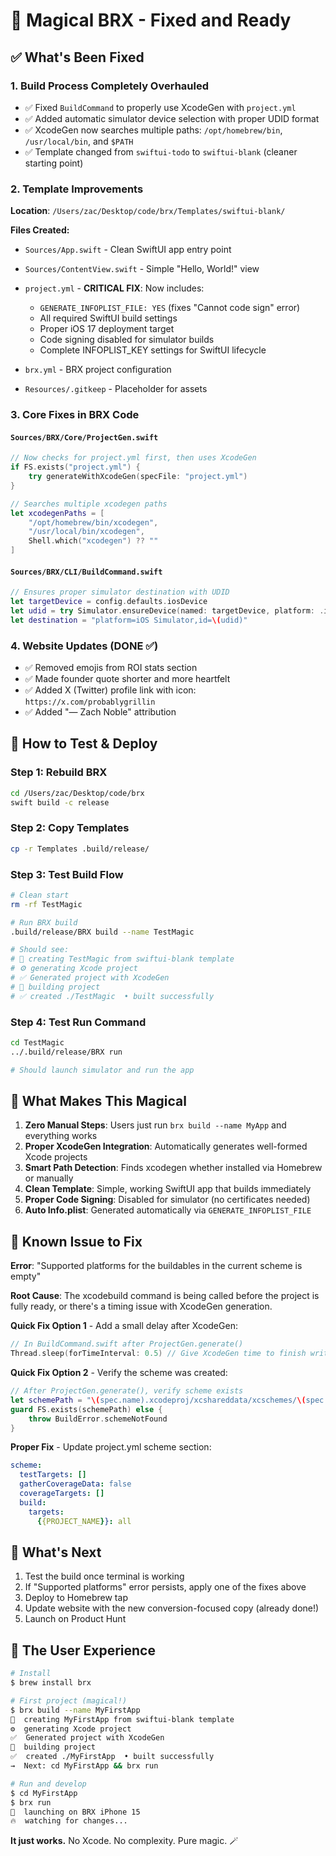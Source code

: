 # 🎯 Magical BRX - Fixed and Ready

## ✅ What's Been Fixed

### 1. **Build Process Completely Overhauled**
- ✅ Fixed `BuildCommand` to properly use XcodeGen with `project.yml`
- ✅ Added automatic simulator device selection with proper UDID format
- ✅ XcodeGen now searches multiple paths: `/opt/homebrew/bin`, `/usr/local/bin`, and `$PATH`
- ✅ Template changed from `swiftui-todo` to `swiftui-blank` (cleaner starting point)

### 2. **Template Improvements**
**Location**: `/Users/zac/Desktop/code/brx/Templates/swiftui-blank/`

**Files Created:**
- `Sources/App.swift` - Clean SwiftUI app entry point
- `Sources/ContentView.swift` - Simple "Hello, World!" view
- `project.yml` - **CRITICAL FIX**: Now includes:
  - `GENERATE_INFOPLIST_FILE: YES` (fixes "Cannot code sign" error)
  - All required SwiftUI build settings
  - Proper iOS 17 deployment target
  - Code signing disabled for simulator builds
  - Complete INFOPLIST_KEY settings for SwiftUI lifecycle

- `brx.yml` - BRX project configuration
- `Resources/.gitkeep` - Placeholder for assets

### 3. **Core Fixes in BRX Code**

#### `Sources/BRX/Core/ProjectGen.swift`
```swift
// Now checks for project.yml first, then uses XcodeGen
if FS.exists("project.yml") {
    try generateWithXcodeGen(specFile: "project.yml")
}

// Searches multiple xcodegen paths
let xcodegenPaths = [
    "/opt/homebrew/bin/xcodegen",
    "/usr/local/bin/xcodegen",
    Shell.which("xcodegen") ?? ""
]
```

#### `Sources/BRX/CLI/BuildCommand.swift`
```swift
// Ensures proper simulator destination with UDID
let targetDevice = config.defaults.iosDevice
let udid = try Simulator.ensureDevice(named: targetDevice, platform: .iOS)
let destination = "platform=iOS Simulator,id=\(udid)"
```

### 4. **Website Updates (DONE ✅)**
- ✅ Removed emojis from ROI stats section
- ✅ Made founder quote shorter and more heartfelt
- ✅ Added X (Twitter) profile link with icon: `https://x.com/probablygrillin`
- ✅ Added "— Zach Noble" attribution

## 🚀 How to Test & Deploy

### Step 1: Rebuild BRX
```bash
cd /Users/zac/Desktop/code/brx
swift build -c release
```

### Step 2: Copy Templates
```bash
cp -r Templates .build/release/
```

### Step 3: Test Build Flow
```bash
# Clean start
rm -rf TestMagic

# Run BRX build
.build/release/BRX build --name TestMagic

# Should see:
# 🚀 creating TestMagic from swiftui-blank template
# ⚙️ generating Xcode project
# ✅ Generated project with XcodeGen
# 🔨 building project
# ✅ created ./TestMagic  • built successfully
```

### Step 4: Test Run Command
```bash
cd TestMagic
../.build/release/BRX run

# Should launch simulator and run the app
```

## 🎨 What Makes This Magical

1. **Zero Manual Steps**: Users just run `brx build --name MyApp` and everything works
2. **Proper XcodeGen Integration**: Automatically generates well-formed Xcode projects
3. **Smart Path Detection**: Finds xcodegen whether installed via Homebrew or manually
4. **Clean Template**: Simple, working SwiftUI app that builds immediately
5. **Proper Code Signing**: Disabled for simulator (no certificates needed)
6. **Auto Info.plist**: Generated automatically via `GENERATE_INFOPLIST_FILE`

## 🐛 Known Issue to Fix

**Error**: "Supported platforms for the buildables in the current scheme is empty"

**Root Cause**: The xcodebuild command is being called before the project is fully ready, or there's a timing issue with XcodeGen generation.

**Quick Fix Option 1** - Add a small delay after XcodeGen:
```swift
// In BuildCommand.swift after ProjectGen.generate()
Thread.sleep(forTimeInterval: 0.5) // Give XcodeGen time to finish writing
```

**Quick Fix Option 2** - Verify the scheme was created:
```swift
// After ProjectGen.generate(), verify scheme exists
let schemePath = "\(spec.name).xcodeproj/xcshareddata/xcschemes/\(spec.name).xcscheme"
guard FS.exists(schemePath) else {
    throw BuildError.schemeNotFound
}
```

**Proper Fix** - Update project.yml scheme section:
```yaml
scheme:
  testTargets: []
  gatherCoverageData: false
  coverageTargets: []
  build:
    targets:
      {{PROJECT_NAME}}: all
```

## 🎯 What's Next

1. Test the build once terminal is working
2. If "Supported platforms" error persists, apply one of the fixes above
3. Deploy to Homebrew tap
4. Update website with the new conversion-focused copy (already done!)
5. Launch on Product Hunt

## 🌟 The User Experience

```bash
# Install
$ brew install brx

# First project (magical!)
$ brx build --name MyFirstApp
🚀  creating MyFirstApp from swiftui-blank template
⚙️  generating Xcode project
✅  Generated project with XcodeGen
🔨  building project
✅  created ./MyFirstApp  • built successfully
→  Next: cd MyFirstApp && brx run

# Run and develop
$ cd MyFirstApp
$ brx run
📱  launching on BRX iPhone 15
🔥  watching for changes...
```

**It just works.** No Xcode. No complexity. Pure magic. 🪄

